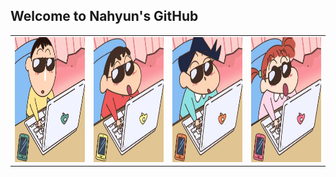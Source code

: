 ## Welcome to Nahyun's GitHub

<table>
  <tr>
    <td><img src="image1.jpg" width="260" height="200"></td>
    <td><img src="image2.jpg" width="260" height="200"></td>
    <td><img src="image3.jpg" width="260" height="200"></td>
    <td><img src="image4.jpg" width="260" height="200"></td>
  </tr>
</table>

<!--
**kim3340/kim3340** is a ✨ _special_ ✨ repository because its `README.md` (this file) appears on your GitHub profile.

Here are some ideas to get you started:

- 🔭 I’m currently working on ...
- 🌱 I’m currently learning ...
- 👯 I’m looking to collaborate on ...
- 🤔 I’m looking for help with ...
- 💬 Ask me about ...
- 📫 How to reach me: ...
- 😄 Pronouns: ...
- ⚡ Fun fact: ...
-->
